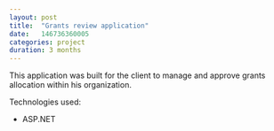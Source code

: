 ```yaml
---
layout: post
title:  "Grants review application"
date:   146736360005
categories: project
duration: 3 months
---
```


This application was built for the client to manage and approve grants allocation within his organization.

Technologies used:

- ASP.NET
